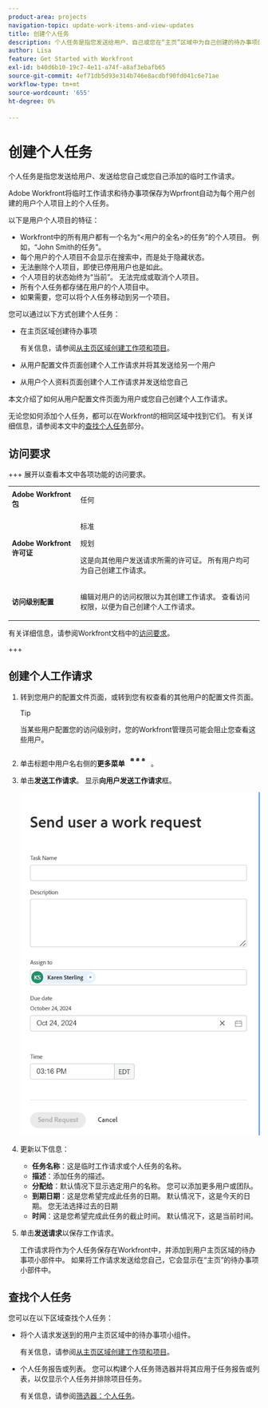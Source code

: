 ```yaml
---
product-area: projects
navigation-topic: update-work-items-and-view-updates
title: 创建个人任务
description: 个人任务是指您发送给用户、自己或您在“主页”区域中为自己创建的待办事项的临时工作请求。 Workfront将临时工作请求和待办事项保存为个人任务。
author: Lisa
feature: Get Started with Workfront
exl-id: b40d6b10-19c7-4e11-a74f-a8af3ebafb65
source-git-commit: 4ef71db5d93e314b746e8acdbf90fd041c6e71ae
workflow-type: tm+mt
source-wordcount: '655'
ht-degree: 0%

---
```


# 创建个人任务

<!--Audited: 10/2024-->

个人任务是指您发送给用户、发送给您自己或您自己添加的临时工作请求。

Adobe Workfront将临时工作请求和待办事项保存为Wprfront自动为每个用户创建的用户个人项目上的个人任务。

以下是用户个人项目的特征：

* Workfront中的所有用户都有一个名为“&lt;用户的全名>的任务”的个人项目。 例如，“John Smith的任务”。
* 每个用户的个人项目不会显示在搜索中，而是处于隐藏状态。
* 无法删除个人项目，即使已停用用户也是如此。
* 个人项目的状态始终为“当前”。 无法完成或取消个人项目。
* 所有个人任务都存储在用户的个人项目中。
* 如果需要，您可以将个人任务移动到另一个项目。

您可以通过以下方式创建个人任务：

* 在主页区域创建待办事项

  有关信息，请参阅[从主页区域创建工作项和项目](/help/quicksilver/workfront-basics/using-home/using-the-home-area/create-work-items-in-home.md)。

* 从用户配置文件页面创建个人工作请求并将其发送给另一个用户
* 从用户个人资料页面创建个人工作请求并发送给您自己

本文介绍了如何从用户配置文件页面为用户或您自己创建个人工作请求。

无论您如何添加个人任务，都可以在Workfront的相同区域中找到它们。 有关详细信息，请参阅本文中的[查找个人任务](#locate-personal-tasks)部分。

## 访问要求

+++ 展开以查看本文中各项功能的访问要求。

<table style="table-layout:auto"> 
 <col> 
 </col> 
 <col> 
 </col> 
 <tbody> 
  <tr> 
   <td role="rowheader"><strong>Adobe Workfront包</strong></td> 
   <td> <p>任何</p> </td> 
  </tr> 
  <tr> 
   <td role="rowheader"><strong>Adobe Workfront许可证</strong></td> 
   <td> 
   <p>标准<p>
   <p>规划</p>
   <p>这是向其他用户发送请求所需的许可证。 所有用户均可为自己创建工作请求。</p> 
    </td> 
  </tr> 
  <tr> 
   <td role="rowheader"><strong>访问级别配置</strong></td> 
   <td> <p>编辑对用户的访问权限以为其创建工作请求。 查看访问权限，以便为自己创建个人工作请求。 </p>
   </td> 
  </tr>

</tbody> 
</table>

有关详细信息，请参阅Workfront文档中的[访问要求](/help/quicksilver/administration-and-setup/add-users/access-levels-and-object-permissions/access-level-requirements-in-documentation.md)。

+++

<!--Old:
<table style="table-layout:auto"> 
 <col> 
 </col> 
 <col> 
 </col> 
 <tbody> 
  <tr> 
   <td role="rowheader"><strong>Adobe Workfront plan</strong></td> 
   <td> <p>Any</p> </td> 
  </tr> 
  <tr> 
   <td role="rowheader"><strong>Adobe Workfront license*</strong></td> 
   <td> 
   <p>New: Standard to send requests to other users. All users can create a work request for themselves.</p> 
   <p>Current: Plan to send requests to other users. All users can create a work request for themselves.</p>
    </td> 
  </tr> 
  <tr> 
   <td role="rowheader"><strong>Access level configurations</strong></td> 
   <td> <p>Edit access to Users to create a work request for them. View access to create a personal work request for yourself. </p>
   </td> 
  </tr> 
 
 </tbody> 
</table>-->


## 创建个人工作请求

1. 转到您用户的配置文件页面，或转到您有权查看的其他用户的配置文件页面。

   >[!TIP]
   >
   >当某些用户配置您的访问级别时，您的Workfront管理员可能会阻止您查看这些用户。

1. 单击标题中用户名右侧的&#x200B;**更多菜单** ![](assets/more-menu.png)。
1. 单击&#x200B;**发送工作请求**。
显示&#x200B;**向用户发送工作请求**&#x200B;框。

   ![](assets/personal-task-box.png)
1. 更新以下信息：

   * **任务名称**：这是临时工作请求或个人任务的名称。
   * **描述**：添加任务的描述。
   * **分配给**：默认情况下显示选定用户的名称。 您可以添加更多用户或团队。
   * **到期日期**：这是您希望完成此任务的日期。 默认情况下，这是今天的日期。 您无法选择过去的日期
   * **时间**：这是您希望完成此任务的截止时间。 默认情况下，这是当前时间。

1. 单击&#x200B;**发送请求**&#x200B;以保存工作请求。

   工作请求将作为个人任务保存在Workfront中，并添加到用户主页区域的待办事项小部件中。 如果将工作请求发送给您自己，它会显示在“主页”的待办事项小部件中。


## 查找个人任务

您可以在以下区域查找个人任务：

* 将个人请求发送到的用户主页区域中的待办事项小组件。

  有关信息，请参阅[从主页区域创建工作项和项目](/help/quicksilver/workfront-basics/using-home/using-the-home-area/create-work-items-in-home.md)。

* 个人任务报告或列表。 您可以构建个人任务筛选器并将其应用于任务报告或列表，以仅显示个人任务并排除项目任务。

  有关信息，请参阅[筛选器：个人任务](/help/quicksilver/reports-and-dashboards/reports/custom-view-filter-grouping-samples/filter-personal-tasks.md)。
